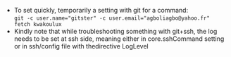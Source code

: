 * To set quickly, temporarily a setting with git for a command:  
  `git -c user.name="gitster" -c user.email="agboliagbo@yahoo.fr" fetch kwakoulux`  
* Kindly note that while troubleshooting something with git+ssh, the log needs to be set at ssh side, meaning either in core.sshCommand setting or in ssh/config file with thedirective LogLevel  
  
